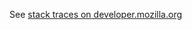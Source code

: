 See [stack traces on developer.mozilla.org](https://developer.mozilla.org/en-US/docs/Web/API/console#Stack_traces)